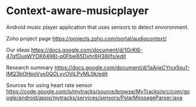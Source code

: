 Context-aware-musicplayer
=========================

Android music player application that uses sensors to detect envoronment.

Zoho project page
https://projects.zoho.com/portal/audiocontext/

Our ideas
https://docs.google.com/document/d/1GrKl6-47qfDupWYDK6496t-q0Fbei65Dxhr6H38iIfs/edit

Research summary
https://docs.google.com/document/d/1aAijeCYrcx5su1-lMQ3bOHpoVyo0QOLyvOVjLPyML0k/edit

Sources for using heart rate sensor
https://code.google.com/p/mytracks/source/browse/MyTracks/src/com/google/android/apps/mytracks/services/sensors/PolarMessageParser.java

